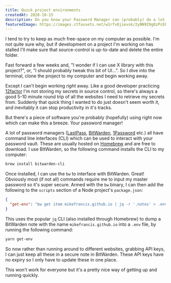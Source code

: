 ```yaml
---
title: Quick project environments
createdAt: 2020-10-15
description: Do you know your Password Manager can (probably) do a lot more than store passwords?
featuredImage: https://images.ctfassets.net/w1rfv8jievsk/2yNN9I9gOzPcEFl3LWDFQW/864db350b067550ad530e12904266173/photo-1563370961-b01f7e9009e8.jpeg
---
```


I tend to try to keep as much free-space on my computer as possible. I'm not quite sure why, but if development on a project I'm working on has stalled I'll make sure that source-control is up-to-date and delete the entire folder.

Fast forward a few weeks and, "I wonder if I can use X library with this project?", or, "I should probably tweak this bit of UI...". So I dive into the terminal, clone the project to my computer and begin working away.

Except I can't begin working _right_ away. Like a good developer practicing [12factor](http://12factor.net) I'm not storing my secrets in source control, so there's always a good 5-10 minute round trip of all the websites I need to retrieve my secrets from. Suddenly that quick thing I wanted to do just doesn't seem worth it, and inevitably it can stop productivity in it's tracks.

But there's a piece of software you're probably (hopefully) using right now which can make this a breeze. Your password manager!

A lot of password managers ([LastPass](https://www.lastpass.com), [BitWarden](https://bitwarden.com), [1Password](https://1password.com) etc.) all have command line interfaces (CLI) which can be used to interact with your password vault. These are usually hosted on [Homebrew](https://brew.sh) and are free to download. I use BitWarden, so the following command installs the CLI to my computer:

```bash
brew install bitwarden-cli
```

Once installed, I can use the `bw` to interface with BitWarden. Great! Obviously most (if not all) commands require me to input my master password so it's super secure. Armed with the `bw` binary, I can then add the following to the `scripts` section of a Node project's `package.json`:

```json
{
  "get-env": "bw get item mikefrancis.github.io | jq -r '.notes' > .env" 
}
```

This uses the popular `jq` CLI (also installed through Homebrew) to dump a BitWarden note with the name `mikefrancis.github.io` into a `.env` file, by running the following command:

```bash
yarn get-env
```

So now rather than running around to different websites, grabbing API keys, I can just keep all these in a secure note in BitWarden. These API keys have no expiry so I only have to update these in one place.

This won't work for everyone but it's a pretty nice way of getting up and running quickly.
